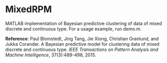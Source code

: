 # MixedRPM
MATLAB implementation of Bayesian predictive clustering of data of mixed discrete and continuous type. For a usage example, run demo.m.


**Reference**:
Paul Blomstedt, Jing Tang, Jie Xiong, Christian Granlund, and Jukka Corander. 
A Bayesian predictive model for clustering data of mixed discrete and continuous type. 
*IEEE Transactions on Pattern Analysis and Machine Intelligence*,
37(3):489-498, 2015.

